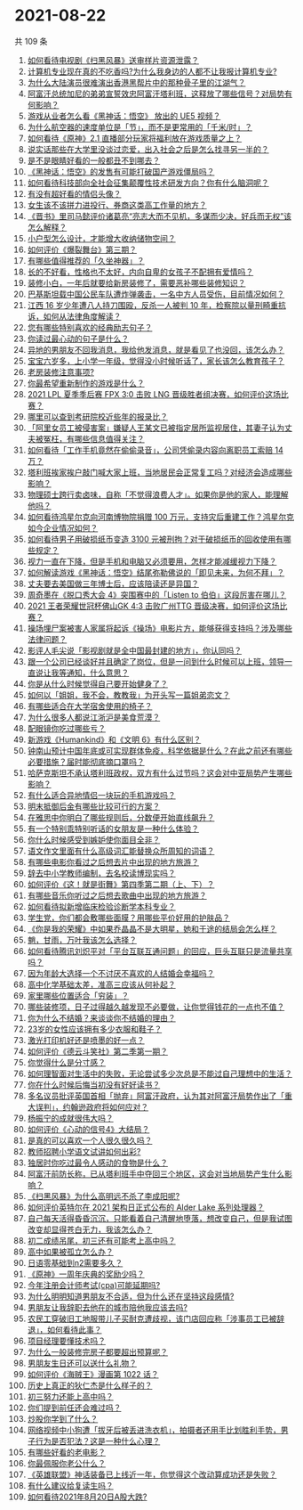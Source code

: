 # 2021-08-22

共 109 条

<!-- BEGIN -->
<!-- 最后更新时间 Sun Aug 22 2021 11:01:43 GMT+0800 (China Standard Time) -->

1. [如何看待电视剧《扫黑风暴》送审样片资源泄露？](https://www.zhihu.com/question/481330328)
1. [计算机专业现在真的不吃香吗?为什么我身边的人都不让我报计算机专业?](https://www.zhihu.com/question/470635141)
1. [为什么大陆演员很难演出香港黑帮片中的那种骨子里的江湖气？](https://www.zhihu.com/question/480849535)
1. [阿富汗总统加尼的弟弟宣誓效忠阿富汗塔利班，这释放了哪些信号？对局势有何影响？](https://www.zhihu.com/question/481499823)
1. [游戏从业者怎么看《黑神话：悟空》 放出的 UE5 视频？](https://www.zhihu.com/question/481230861)
1. [为什么航空器的速度单位是「节」，而不是更常用的「千米/时」？](https://www.zhihu.com/question/364495905)
1. [如何看待《原神》2.1 直播部分玩家将福利放在游戏质量之上？](https://www.zhihu.com/question/481342967)
1. [说实话那些在大学里没谈过恋爱，出入社会之后是怎么找寻另一半的？](https://www.zhihu.com/question/432440454)
1. [是不是眼睛好看的一般都丑不到哪去？](https://www.zhihu.com/question/480505441)
1. [《黑神话：悟空》的发售有可能打破国产游戏僵局吗？](https://www.zhihu.com/question/481359795)
1. [如何看待科技部向全社会征集颠覆性技术研发方向？你有什么脑洞呢？](https://www.zhihu.com/question/481220643)
1. [有没有超好看的情侣头像？](https://www.zhihu.com/question/367171746)
1. [女生该不该拼力进投行、券商这类高工作量的地方？](https://www.zhihu.com/question/36710812)
1. [《晋书》里司马懿评价诸葛亮“亮志大而不见机，多谋而少决，好兵而无权”该怎么解释？](https://www.zhihu.com/question/470256866)
1. [小户型怎么设计，才能增大收纳储物空间？](https://www.zhihu.com/question/446526971)
1. [如何评价《爆裂舞台》第三期？](https://www.zhihu.com/question/481269192)
1. [有哪些值得推荐的「久坐神器」？](https://www.zhihu.com/question/25573389)
1. [长的不好看，性格也不太好，内向自卑的女孩子不配拥有爱情吗？](https://www.zhihu.com/question/481412966)
1. [装修小白，一年后就要给新房装修了，需要恶补哪些装修知识？](https://www.zhihu.com/question/339527796)
1. [巴基斯坦载中国公民车队遭炸弹袭击，一名中方人员受伤，目前情况如何？](https://www.zhihu.com/question/481364036)
1. [江西 16 岁少年遭八人持刀围殴，反杀一人被判 10
   年，检察院以量刑畸重抗诉，如何从法律角度解读？](https://www.zhihu.com/question/481554723)
1. [您有哪些特别喜欢的经典励志句子？](https://www.zhihu.com/question/479198422)
1. [你读过最心动的句子是什么？](https://www.zhihu.com/question/479369104)
1. [异地的男朋友不回我消息，我给他发消息，就是看见了也没回，该怎么办？](https://www.zhihu.com/question/478865753)
1. [宝宝六岁多，上小学一年级，觉得没小时候听话了，家长该怎么教育孩子？](https://www.zhihu.com/question/480880605)
1. [老房装修注意事项?](https://www.zhihu.com/question/20799466)
1. [你最希望重新制作的游戏是什么？](https://www.zhihu.com/question/448831109)
1. [2021 LPL 夏季季后赛 FPX 3:0 击败 LNG
   晋级胜者组决赛，如何评价这场比赛？](https://www.zhihu.com/question/481458042)
1. [哪里可以查到考研院校近些年的报录比？](https://www.zhihu.com/question/367173234)
1. [「阿里女员工被侵害案」嫌疑人王某文已被指定居所监视居住，其妻子认为丈夫被冤枉，有哪些信息值得关注？](https://www.zhihu.com/question/481454197)
1. [如何看待「工作手机竟然在偷偷录音」，公司凭偷录内容向离职员工索赔 14
   万？](https://www.zhihu.com/question/480979026)
1. [塔利班挨家挨户敲门喊大家上班，当地居民会正常复工吗？对经济会造成哪些影响？](https://www.zhihu.com/question/481261418)
1. [物理硕士跨行卖卤味，自称「不觉得浪费人才」。如果你是他的家人，能理解他吗？](https://www.zhihu.com/question/480359455)
1. [如何看待鸿星尔克向河南博物院捐赠 100
   万元，支持灾后重建工作？鸿星尔克如今企业情况如何？](https://www.zhihu.com/question/481347084)
1. [如何看待男子用破损纸币变造 3100
   元被刑拘？对于破损纸币的回收使用有哪些规定？](https://www.zhihu.com/question/481373879)
1. [视力一直在下降，但是手机和电脑又必须要用，怎样才能减缓视力下降？](https://www.zhihu.com/question/29378502)
1. [如何解读游戏《黑神话：悟空》结尾弥勒佛说的「即见未来，为何不拜」？](https://www.zhihu.com/question/481173215)
1. [丈夫要去美国做三年博士后，应该陪读还是异国？](https://www.zhihu.com/question/345157388)
1. [周奇墨在《脱口秀大会 4》突围赛中的「Listen to
   伯伯」这段厉害在哪儿？](https://www.zhihu.com/question/480511536)
1. [2021 王者荣耀世冠杯佛山GK 4:3 击败广州TTG
   晋级决赛，如何评价这场比赛？](https://www.zhihu.com/question/481488644)
1. [操场埋尸案被害人家属将起诉《操场》电影片方，能够获得支持吗？涉及哪些法律问题？](https://www.zhihu.com/question/481239064)
1. [影评人毛尖说「影视剧就是全中国最封建的地方」，你认同吗？](https://www.zhihu.com/question/480959905)
1. [跟一个公司已经谈好并且确定了岗位，但是一问到什么时候可以上班，领导一直说让我等通知，什么意思？](https://www.zhihu.com/question/472994909)
1. [你是从什么时候觉得自己要开始健身了？](https://www.zhihu.com/question/473214543)
1. [如何以「姐姐，我不会，教教我」为开头写一篇姐弟恋文？](https://www.zhihu.com/question/453867329)
1. [有哪些适合在大学宿舍使用的椅子？](https://www.zhihu.com/question/28416669)
1. [为什么很多人都说江浙沪是美食荒漠？](https://www.zhihu.com/question/456755817)
1. [配眼镜你吃过哪些亏？](https://www.zhihu.com/question/318306672)
1. [新游戏《Humankind》和《文明 6》有什么区别？](https://www.zhihu.com/question/480547177)
1. [钟南山预计中国年底或可实现群体免疫，科学依据是什么？在此之前还有哪些必要措施？届时能彻底摘口罩吗？](https://www.zhihu.com/question/481200144)
1. [哈萨克斯坦不承认塔利班政权，双方有什么过节吗？这会对中亚局势产生哪些影响？](https://www.zhihu.com/question/481253845)
1. [有什么适合异地情侣一块玩的手机游戏吗？](https://www.zhihu.com/question/314734641)
1. [明末抵御后金有哪些比较可行的方案？](https://www.zhihu.com/question/480326141)
1. [在雅思中你明白了哪些规则后，分数便开始直线飙升？](https://www.zhihu.com/question/348084694)
1. [有一个特别乖特别听话的女朋友是一种什么体验？](https://www.zhihu.com/question/38244646)
1. [你什么时候感受到嫉妒使你面目全非？](https://www.zhihu.com/question/62535131)
1. [语文作文里面有什么高级词汇能替换众所周知的词语？](https://www.zhihu.com/question/318964543)
1. [有哪些电影你看过之后想去片中出现的地方旅游？](https://www.zhihu.com/question/480594016)
1. [辞去中小学教师编制，去名校读博现实吗？](https://www.zhihu.com/question/447564308)
1. [如何评价《这！就是街舞》第四季第二期（上、下）？](https://www.zhihu.com/question/481470049)
1. [有哪些音乐你听过之后想去歌曲中出现的地方旅游？](https://www.zhihu.com/question/480593528)
1. [如何看待拟新增临床检验诊断学本科专业？](https://www.zhihu.com/question/479223035)
1. [学生党，你们都会敷哪些面膜？用哪些平价好用的护肤品？](https://www.zhihu.com/question/445723645)
1. [《你是我的荣耀》中如果乔晶晶不是大明星，她和于途的结局会怎么样？](https://www.zhihu.com/question/477389590)
1. [魈，甘雨，万叶我该怎么选择？](https://www.zhihu.com/question/462366899)
1. [如何看待腾讯刘炽平对「平台互联互通问题」的回应，巨头互联只是流量共享吗？](https://www.zhihu.com/question/481112353)
1. [因为年龄大选择一个不讨厌不喜欢的人结婚会幸福吗？](https://www.zhihu.com/question/476761274)
1. [高中化学基础太差，准高三应该从何补起？](https://www.zhihu.com/question/466943473)
1. [家里哪些位置适合「穷装」？](https://www.zhihu.com/question/441324496)
1. [​哪些装修项，日子过得越久越发现不必要做，让你觉得钱花的一点也不值？](https://www.zhihu.com/question/438326516)
1. [你为什么不结婚？来谈谈你不结婚的理由？](https://www.zhihu.com/question/268802571)
1. [23岁的女性应该拥有多少衣服和鞋子？](https://www.zhihu.com/question/35541446)
1. [激光打印机好还是喷墨的好一点？](https://www.zhihu.com/question/26684736)
1. [如何评价《德云斗笑社》第二季第一期？](https://www.zhihu.com/question/481144512)
1. [你觉得什么是分寸感？](https://www.zhihu.com/question/421150527)
1. [如何理智面对生活中的失败，无论尝试多少次总是不能过自己理想中的生活？](https://www.zhihu.com/question/481081326)
1. [你在什么时候后悔当初没有好好读书？](https://www.zhihu.com/question/481258616)
1. [多名议员批评英国首相「抛弃」阿富汗政府，认为其对阿富汗局势作出了「重大误判」，约翰逊政府将如何应对？](https://www.zhihu.com/question/481124819)
1. [杨振宁的成就很伟大吗？](https://www.zhihu.com/question/38510046)
1. [如何评价《心动的信号4》大结局？](https://www.zhihu.com/question/481264856)
1. [是真的可以喜欢一个人很久很久吗？](https://www.zhihu.com/question/480834639)
1. [教师招聘小学语文试讲如何出彩?](https://www.zhihu.com/question/337007900)
1. [独居时你吃过最令人感动的食物是什么？](https://www.zhihu.com/question/479196656)
1. [阿富汗前防长称，已从塔利班手中夺回三个地区，这会对当地局势产生什么影响？](https://www.zhihu.com/question/481355579)
1. [《扫黑风暴》为什么高明远不杀了李成阳呢?](https://www.zhihu.com/question/481047871)
1. [如何评价英特尔在 2021 架构日正式公布的 Alder Lake
   系列处理器？](https://www.zhihu.com/question/481026148)
1. [自己每天活得昏昏沉沉，只能看着自己清醒地堕落，想改变自己，但是我试图改变却显得苍白无力，我该怎么办？](https://www.zhihu.com/question/480836820)
1. [初二成绩吊尾，初三还有可能考上高中吗？](https://www.zhihu.com/question/468628888)
1. [高中如果被孤立怎么办？](https://www.zhihu.com/question/481373136)
1. [日语零基础到n2需要多久？](https://www.zhihu.com/question/286675003)
1. [《原神》一周年庆典的奖励少吗？](https://www.zhihu.com/question/481302406)
1. [今年注册会计师考试(cpa)可能延期吗?](https://www.zhihu.com/question/477652954)
1. [为什么明明知道男朋友不合适，但为什么还在坚持这段感情?](https://www.zhihu.com/question/460992487)
1. [男朋友让我辞职去他在的城市陪他我应该去吗?](https://www.zhihu.com/question/478132114)
1. [农民工穿破旧工地服带儿子买耐克遭歧视，该门店回应称「涉事员工已被辞退」，如何看待此事？](https://www.zhihu.com/question/481174491)
1. [项目经理要懂技术吗？](https://www.zhihu.com/question/471721851)
1. [为什么一般装修完房子都要超出预算呢？](https://www.zhihu.com/question/470586831)
1. [男朋友生日还可以送什么礼物？](https://www.zhihu.com/question/308636509)
1. [如何评价《海贼王》漫画第 1022 话？](https://www.zhihu.com/question/478984560)
1. [历史上真正的狄仁杰是什么样子的？](https://www.zhihu.com/question/30929537)
1. [初三努力还能上高中吗？](https://www.zhihu.com/question/478525138)
1. [你们提到前任还会难过吗？](https://www.zhihu.com/question/477636151)
1. [炒股你学到了什么？](https://www.zhihu.com/question/473194627)
1. [网络视频中小狗遭「拔牙后被丢进洗衣机」，拍摄者还用手比划胜利手势，男子行为是否犯法？这是一种什么心理？](https://www.zhihu.com/question/480678398)
1. [有哪些好看的老电影？](https://www.zhihu.com/question/26246226)
1. [你最佩服你老公什么？](https://www.zhihu.com/question/19931695)
1. [《英雄联盟》神话装备已上线近一年，你觉得这个改动算成功还是失败？](https://www.zhihu.com/question/480386885)
1. [有什么建议给复读生吗？](https://www.zhihu.com/question/471664550)
1. [如何看待2021年8月20日A股大跌?](https://www.zhihu.com/question/481168335)

<!-- END -->
